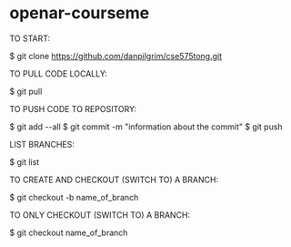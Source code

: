 # openar-courseme


TO START:

$ git clone https://github.com/danpilgrim/cse575tong.git


TO PULL CODE LOCALLY:

$ git pull


TO PUSH CODE TO REPOSITORY:

$ git add --all
$ git commit -m "information about the commit"
$ git push


LIST BRANCHES:     

$ git list       


TO CREATE AND CHECKOUT (SWITCH TO) A BRANCH:

$ git checkout -b name_of_branch        


TO ONLY CHECKOUT (SWITCH TO) A BRANCH:

$ git checkout name_of_branch   




